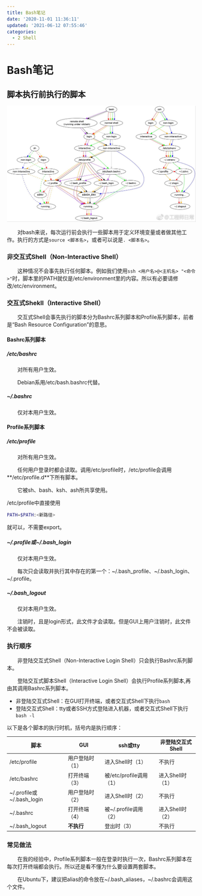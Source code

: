 ```yaml
---
title: Bash笔记
date: '2020-11-01 11:36:11'
updated: '2021-06-12 07:55:46'
categories:
  - 2 Shell
---
```

# Bash笔记

## 脚本执行前执行的脚本

![](Bash_Notes/20190501141959.png)

　　对bash来说，每次运行前会执行一些脚本用于定义环境变量或者做其他工作。执行的方式是`source <脚本名>`，或者可以说是`. <脚本名>`。

### 非交互式Shell（Non-Interactive Shell）

　　这种情况不会事先执行任何脚本。例如我们使用`ssh <用户名>@<主机名> "<命令>"`时，脚本里的PATH就仅是/etc/environment里的内容。所以有必要请修改/etc/environment。

### 交互式Shekll（Interactive Shell）

　　交互式Shell会事先执行的脚本分为Bashrc系列脚本和Profile系列脚本，前者是“Bash Resource Configuration”的意思。

#### Bashrc系列脚本

##### /etc/bashrc

　　对所有用户生效。

　　Debian系用/etc/bash.bashrc代替。

##### ~/.bashrc

　　仅对本用户生效。

#### Profile系列脚本

##### /etc/profile

　　对所有用户生效。

　　任何用户登录时都会读取。调用/etc/profile时，/etc/profile会调用**/etc/profile.d**下所有脚本。

　　它被sh、bash、ksh、ash所共享使用。

/etc/profile中直接使用

```sh
PATH=$PATH:<新路径>
```

就可以，不需要export。

##### ~/.profile或\~/.bash_login

　　仅对本用户生效。

　　每次只会读取并执行其中存在的第一个：~/.bash_profile、\~/.bash_login、\~/.profile。

##### ~/.bash_logout

　　仅对本用户生效。

　　注销时，且是login形式，此文件才会读取。但是GUI上用户注销时，此文件不会被读取。

### 执行顺序

　　非登陆交互式Shell（Non-Interactive Login Shell）只会执行Bashrc系列脚本。

　　登陆交互式脚本Shell（Interactive Login Shell）会执行Profile系列脚本,再由其调用Bashrc系列脚本。

- 非登陆交互式Shell：在GUI打开终端，或者交互式Shell下执行`bash`
- 登陆交互式Shell：tty或者SSH方式登陆进入机器，或者交互式Shell下执行`bash -l`

以下是各个脚本的执行时机，括号内是执行顺序：

| 脚本                       | GUI             | ssh或tty                | 非登陆交互式Shell |
| -------------------------- | --------------- | ----------------------- | ----------------- |
| /etc/profile               | 用户登陆时（1） | 进入Shell时（1）        | 不执行            |
| /etc/bashrc                | 打开终端（3）   | 被/etc/profile调用（1） | 进入Shell时（1）  |
| ~/.profile或\~/.bash_login | 用户登陆时（2） | 进入Shell时（2）        | 不执行            |
| ~/.bashrc                  | 打开终端（4）   | 被~/.profile调用（2）   | 进入Shell时（2）  |
| ~/.bash_logout             | **不执行**      | 登出时（3）             | 不执行            |

### 常见做法

　　在我的经验中，Profile系列脚本一般在登录时执行一次，Bashrc系列脚本在每次打开终端都会执行。所以还是看不懂为什么要设置两套脚本。

　　在Ubuntu下，建议把alias的命令放在~/.bash_aliases，~/.bashrc会调用这个文件。

